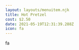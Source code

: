 ```yaml
---
layout: layouts/menuitem.njk
title: Hot Pretzel
cost: $2.50
date: 2021-05-19T12:31:39.288Z
icon: fa
---
```

fa